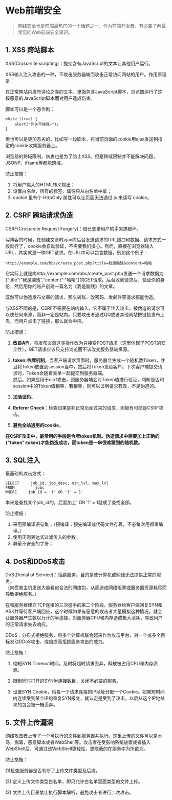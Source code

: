 # Web前端安全
> 网络安全也是前端最热门的一个话题之一，作为前端开发者，有必要了解最常见的Web前端安全知识。

## 1. XSS 跨站脚本
XSS(Cross-site scripting)：提交含有JavaScript的文本让其他用户运行。

XSS输入注入攻击的一种，不攻击服务器端而攻击正常访问网站的用户。作用原理是：

在正常网站内发布评论之类的文本，里面包含JavaScript脚本，浏览器运行了这段恶意的JavaScript脚本而对用户造成伤害。  

脚本可以是一个恶作剧：
	
	while (true) {
    	alert("你关不掉我~");
	}
但也可以是更加恶劣的，比如写一段脚本，将当前页面的cookie用ajax发送到指定的cookie收集服务器上。  

浏览器的跨域限制，初衷也是为了防止XSS。但是跨域限制并不能解决问题，JSONP、iframe等都能跨域。

防止措施：
1. 将用户输入的HTML转义输出；  
2. 设置白名单，所有的标签、属性只从白名单中拿；  
3. cookie 里有个 HttpOnly 属性可以让页面无法通过 js 来读写 cookie。


## 2. CSRF 跨站请求伪造
CSRF(Cross-site Request Forgery)：借已登录用户的手来搞破坏。 

写博客的时候，在创建文章时ajax向后台发送请求的URL接口和数据、请求方式一般就行了，cookie会自动验证，不需要我们操心。然而，直接在浏览器输入URL，其实就是一种GET请求。在URL中可以包含数据，例如这个例子：

	http://example.com/bbs/create_post.php?title=我是脑残&content=哈哈
它实际上就是向http://example.com/bbs/create_post.php发送一个请求数据为{"title":"我是脑残","content":"哈哈"}的GET请求。后台收到请求后，验证你的身份，然后用你的账户创建一篇名为《我是脑残》的文章。

既然可以伪造发布文章的请求，那么转账、改密码、发邮件等请求都能伪造。

与XSS不同的是，CSRF不需要在站内输入，它不属于注入攻击。被伪造的请求可以使任何来源，而非一定是站内。只要攻击者通过QQ或者其他网站把链接发布上去，而用户点击了链接，那么就会中招。  

防止措施：  

1. **改良API**，将发布文章这类操作改为只接受POST请求（这里体现了POST的安全性），GET请求应该只支持浏览而不该改变服务器端资源。  

2. **token:令牌机制**。当客户端请求页面时，服务器会生成一个随机数Token，并且将Token放置到session当中，然后将Token发给客户。下次客户端提交请求时，Token会随着表单一起提交到服务器端。   
然后，如果应用于csrf攻击，则服务器端会对Token值进行验证，判断是否和session中的Token值相等，若相等，则可以证明请求有效，不是伪造的。 

3. **加验证码**。

4. **Referer Check**：检查如果是非正常页面过来的请求，则极有可能是CSRF攻击。 

5. **避免全站通用的cookie**。


**在CSRF攻击中，最常用的手段是令牌token机制。伪造请求中需要加上正确的{"token":token}才能伪造成功，而token是一串很难猜到的随机数。**

## 3. SQL注入
最基础的攻击方式：

	SELECT     job_id, job_desc, min_lvl, max_lvl
	FROM         jobs
	WHERE     job_id = '1' OR '1' = 1'
本来是查找某个job_id的，后面加上' OR '1' = 1就成了查找全部。

防止措施：  

1. 采用预编译语句集；（预编译：预先编译成代码文件存着，不必每次用都重编译。）
2. 使用正则表达式过滤传入的参数；
3. 屏蔽不安全的字符；

## 4. DoS和DDoS攻击
DoS(Denial of Service)：拒绝服务。目的是使计算机或网络无法提供正常的服务。  
（向受害主机发送大量看似合法的网络包，从而造成网络阻塞或服务器资源耗尽而导致拒绝服务。）

在和服务器建立TCP连接的三次握手的第二个阶段，服务器给客户端回复SYN和ASK并等待客户端回应，这个时候如果有恶意的攻击者大量模拟这种情况，就会让服务器产生数以万计的半连接，对服务器CPU和内存造成极大消耗，导致用户的正常请求失去响应。

DDoS：分布式拒绝服务，将多个计算机联合起来作为攻击平台，对一个或多个目标发动DDoS攻击，成倍提高拒绝服务攻击的威力。

防止措施：

1. 缩短SYN Timeout时间，及时将超时请求丢弃，释放被占用CPU和内存资源。

2. 限制同时打开的SYN半连接数目，关闭不必要的服务。

3. 设置SYN Cookie，给每一个请求连接的IP地址分配一个Cookie。如果短时间内连续受到某个IP的重复SYN报文，就认定是受到了攻击，以后从这个IP地址来的包会被一概丢弃。

## 5. 文件上传漏洞
网络攻击者上传了一个可执行的文件到服务器并执行。这里上传的文件可以是木马，病毒，恶意脚本或者WebShell等。攻击者在受影响系统放置或者插入WebShell后，可通过该WebShell更轻松，更隐蔽的在服务中为所欲为。

防止措施：

(1)检查服务器是否判断了上传文件类型及后缀。  

(2) 定义上传文件类型白名单，即只允许白名单里面类型的文件上传。  

(3) 文件上传目录禁止执行脚本解析，避免攻击者进行二次攻击。 



